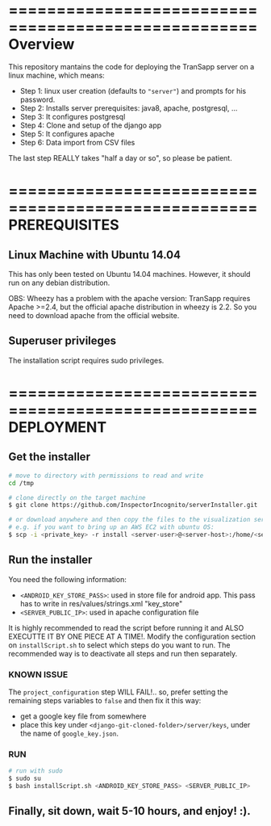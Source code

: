 ====================================================
Overview
====================================================

This repository mantains the code for deploying the TranSapp server on a linux machine, which means:
- Step 1: linux user creation (defaults to `"server"`) and prompts for his password.
- Step 2: Installs server prerequisites: java8, apache, postgresql, ...
- Step 3: It configures postgresql
- Step 4: Clone and setup of the django app
- Step 5: It configures apache
- Step 6: Data import from CSV files

The last step REALLY takes "half a day or so", so please be patient.


====================================================
PREREQUISITES
====================================================

## Linux Machine with Ubuntu 14.04

This has only been tested on Ubuntu 14.04 machines. However, it should run on any debian distribution.

OBS: Wheezy has a problem with the apache version: TranSapp requires Apache >=2.4, but the official apache distribution in wheezy is 2.2. So you need to download apache from the official website.


## Superuser privileges

The installation script requires sudo privileges.



====================================================
DEPLOYMENT
====================================================

## Get the installer

```bash
# move to directory with permissions to read and write
cd /tmp

# clone directly on the target machine
$ git clone https://github.com/InspectorIncognito/serverInstaller.git

# or download anywhere and then copy the files to the visualization server:
# e.g. if you want to bring up an AWS EC2 with ubuntu OS:
$ scp -i <private_key> -r install <server-user>@<server-host>:/home/<server-user>
```

## Run the installer

You need the following information:
- `<ANDROID_KEY_STORE_PASS>`: used in store file for android app. This pass has to write in res/values/strings.xml "key_store" 
- `<SERVER_PUBLIC_IP>`: used in apache configuration file

It is highly recommended to read the script before running it and ALSO EXECUTTE IT BY ONE PIECE AT A TIME!. Modify the configuration section on `installScript.sh` to select which steps do you want to run. The recommended way is to deactivate all steps and run then separately. 

### KNOWN ISSUE

The `project_configuration` step WILL FAIL!.. so, prefer setting the remaining steps variables to `false` and then fix it this way:
- get a google key file from somewhere
- place this key under `<django-git-cloned-folder>/server/keys`, under the name of `google_key.json`. 


### RUN

```bash
# run with sudo
$ sudo su
$ bash installScript.sh <ANDROID_KEY_STORE_PASS> <SERVER_PUBLIC_IP>
```

## Finally, sit down, wait 5-10 hours, and enjoy! :).
